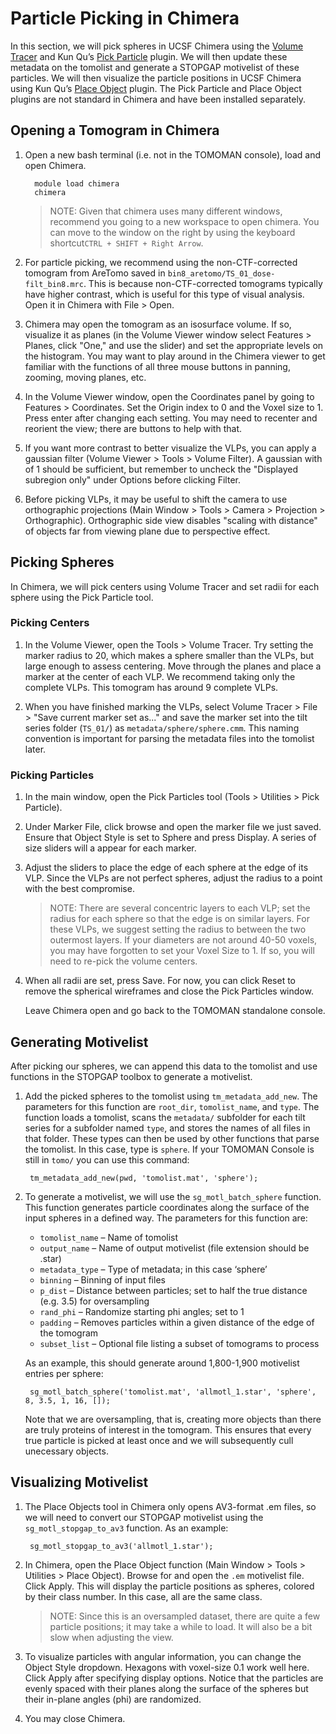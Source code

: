 # Particle Picking in Chimera

In this section, we will pick spheres in UCSF Chimera using the [Volume Tracer](https://www.cgl.ucsf.edu/chimera/docs/ContributedSoftware/volumepathtracer/framevolpath.html) and Kun Qu’s [Pick Particle](https://www.biochem.mpg.de/7940000/Pick-Particle) plugin.
We will then update these metadata on the tomolist and generate a STOPGAP motivelist of these particles.
We will then visualize the particle positions in UCSF Chimera using Kun Qu’s [Place Object](https://www.biochem.mpg.de/7939908/Place-Object) plugin.
The Pick Particle and Place Object plugins are not standard in Chimera and have been installed separately.

## Opening a Tomogram in Chimera

1. Open a new bash terminal (i.e. not in the TOMOMAN console), load and open Chimera.

         module load chimera
         chimera

   >NOTE: Given that chimera uses many different windows, recommend you going to a new workspace to open chimera.
   >You can move to the window on the right by using the keyboard shortcut`CTRL + SHIFT + Right Arrow`.

1. For particle picking, we recommend using the non-CTF-corrected tomogram from AreTomo saved in `bin8_aretomo/TS_01_dose-filt_bin8.mrc`.
   This is because non-CTF-corrected tomograms typically have higher contrast, which is useful for this type of visual analysis.
   Open it in Chimera with File > Open.

1. Chimera may open the tomogram as an isosurface volume.
   If so, visualize it as planes (in the Volume Viewer window select Features > Planes, click "One," and use the slider) and set the appropriate levels on the histogram.
   You may want to play around in the Chimera viewer to get familiar with the functions of all three mouse buttons in panning, zooming, moving planes, etc.

1. In the Volume Viewer window, open the Coordinates panel by going to Features > Coordinates.
   Set the Origin index to 0 and the Voxel size to 1.
   Press enter after changing each setting.
   You may need to recenter and reorient the view; there are buttons to help with that.

1. If you want more contrast to better visualize the VLPs, you can apply a gaussian filter (Volume Viewer > Tools > Volume Filter).
   A gaussian with of 1 should be sufficient, but remember to uncheck the "Displayed subregion only" under Options before clicking Filter.

1. Before picking VLPs, it may be useful to shift the camera to use orthographic projections (Main Window > Tools > Camera > Projection > Orthographic).
   Orthographic side view disables "scaling with distance" of objects far from viewing plane due to perspective effect.

## Picking Spheres

In Chimera, we will pick centers using Volume Tracer and set radii for each sphere using the Pick Particle tool.

### Picking Centers

1. In the Volume Viewer, open the Tools > Volume Tracer.
   Try setting the marker radius to 20, which makes a sphere smaller than the VLPs, but large enough to assess centering.
   Move through the planes and place a marker at the center of each VLP.
   We recommend taking only the complete VLPs.
   This tomogram has around 9 complete VLPs.

1. When you have finished marking the VLPs, select Volume Tracer > File > "Save current marker set as..." and save the marker set into the tilt series folder (`TS_01/`) as `metadata/sphere/sphere.cmm`.
   This naming convention is important for parsing the metadata files into the tomolist later.

### Picking Particles

1. In the main window, open the Pick Particles tool (Tools > Utilities > Pick Particle).

1. Under Marker File, click browse  and open the marker file we just saved.
   Ensure that Object Style is set to Sphere and press Display.
   A series of size sliders will a appear for each marker.

1. Adjust the sliders to place the edge of each sphere at the edge of its VLP.
   Since the VLPs are not perfect spheres, adjust the radius to a point with the best compromise.

     >NOTE: There are several concentric layers to each VLP; set the radius for each sphere so that the edge is on similar layers.
     For these VLPs, we suggest setting the radius to between the two outermost layers.
     If your diameters are not around 40-50 voxels, you may have forgotten to set your Voxel Size to 1.
     If so, you will need to re-pick the volume centers.

1. When all radii are set, press Save.
   For now, you can click Reset to remove the spherical wireframes and close the Pick Particles window.

   Leave Chimera open and go back to the TOMOMAN standalone console.

## Generating Motivelist

After picking our spheres, we can append this data to the tomolist and use functions in the STOPGAP toolbox to generate a motivelist.

1. Add the picked spheres to the tomolist using `tm_metadata_add_new`.
   The parameters for this function are `root_dir`, `tomolist_name`, and `type`.
   The function loads a tomolist, scans the `metadata/` subfolder for each tilt series for a subfolder named `type`, and stores the names of all files in that folder.
   These types can then be used by other functions that parse the tomolist.
   In this case, type is `sphere`.
   If your TOMOMAN Console is still in `tomo/` you can use this command:

        tm_metadata_add_new(pwd, 'tomolist.mat', 'sphere');

1. To generate a motivelist, we will use the `sg_motl_batch_sphere` function.
   This function generates particle coordinates along the surface of the input spheres in a defined way.
   The parameters for this function are:

    * `tomolist_name` – Name of tomolist
    * `output_name` – Name of output motivelist (file extension should be .star)
    * `metadata_type` – Type of metadata; in this case ‘sphere’
    * `binning` – Binning of input files
    * `p_dist` – Distance between particles; set to half the true distance (e.g. 3.5) for oversampling
    * `rand_phi` – Randomize starting phi angles; set to 1
    * `padding` – Removes particles within a given distance of the edge of the tomogram
    * `subset_list` – Optional file listing a subset of tomograms to process

    As an example, this should generate around 1,800-1,900 motivelist entries per sphere:

        sg_motl_batch_sphere('tomolist.mat', 'allmotl_1.star', 'sphere', 8, 3.5, 1, 16, []);

    Note that we are oversampling, that is, creating more objects than there are truly proteins of interest in the tomogram.
    This ensures that every true particle is picked at least once and we will subsequently cull unecessary objects.

## Visualizing Motivelist

1. The Place Objects tool in Chimera only opens AV3-format .em files, so we will need to convert our STOPGAP motivelist using the `sg_motl_stopgap_to_av3` function.
As an example:

        sg_motl_stopgap_to_av3('allmotl_1.star');

1. In Chimera, open the Place Object function (Main Window > Tools > Utilities > Place Object).
Browse for and open the `.em` motivelist file. Click Apply.
This will display the particle positions as spheres, colored by their class number.
In this case, all are the same class.

   > NOTE: Since this is an oversampled dataset, there are quite a few particle positions; it may take a while to load. It will also be a bit slow when adjusting the view.

1. To visualize particles with angular information, you can change the Object Style dropdown.
Hexagons with voxel-size 0.1 work well here.
Click Apply after specifying display options.
Notice that the particles are evenly spaced with their planes along the surface of the spheres but their in-plane angles (phi) are randomized.

1. You may close Chimera.
